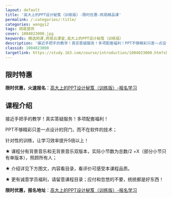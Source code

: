```yaml
---
layout: default
title: '高大上的PPT设计秘笈（训练版）-限时优惠-网易精品课'
permalink: /:categories/:title/
categories: wangyi2
tags: 网易提供
cover: 1004023008.jpg
keywords: 精选网课,网易云课堂,高大上的PPT设计秘笈（训练版）
description: '接近手把手的教学！真实答疑服务！多项配套福利！PPT不够精彩只差一点设计的窍门，而不在软件的技术；针对性的训练，让学习效'
classid: 1004023008
targetlink: https://study.163.com/course/introduction/1004023008.htm?share=1&shareId=1025206652&utm_campaign=share&utm_medium=iphoneShare&utm_source=&utm_u=1025206652
---
```


## 限时特惠

**限时优惠，火速报名**：[高大上的PPT设计秘笈（训练版）-报名学习](https://study.163.com/course/introduction/1004023008.htm?share=1&shareId=1025206652&utm_campaign=share&utm_medium=iphoneShare&utm_source=&utm_u=1025206652)

## 课程介绍

接近手把手的教学！真实答疑服务！多项配套福利！

PPT不够精彩只差一点设计的窍门，而不在软件的技术；

针对性的训练，让学习效率提升5倍以上！



★ 课程分有背景音乐和无背景音乐双版本，实际小节数为总数/2 +X（部分小节只有单版本），照顾所有人；

★ 介绍详见下方图文，内容看目录，看评价可感受本课程品质。

★ 更有诚意学员福利，请留意课程目录；应付和忽悠的不要，统统都是好东西！

**限时优惠，报名地址**：[高大上的PPT设计秘笈（训练版）-报名学习](https://study.163.com/course/introduction/1004023008.htm?share=1&shareId=1025206652&utm_campaign=share&utm_medium=iphoneShare&utm_source=&utm_u=1025206652)


